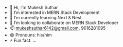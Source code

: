 - 👋 Hi, I’m Mukesh Suthar
- 👀 I’m interested in MERN Stack Development
- 🌱 I’m currently learning Next & Nest
- 💞️ I’m looking to collaborate on MERN Stack Developer
- 📫 mukeshsuthar6142@gmail.com, 9016281095
- 😄 Pronouns: his/him
- ⚡ Fun fact: ...

<!---
MukeshSuthar14/MukeshSuthar14 is a ✨ special ✨ repository because its `README.md` (this file) appears on your GitHub profile.
You can click the Preview link to take a look at your changes.
--->
